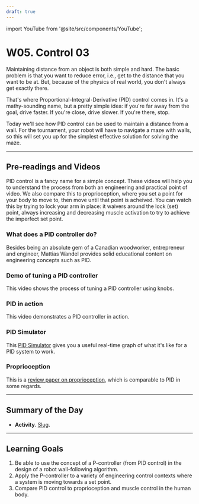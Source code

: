 ```yaml
---
draft: true
---
```


import YouTube from '@site/src/components/YouTube';


# W05. Control 03
Maintaining distance from an object is both simple and hard. The basic problem is that you want to reduce error, i.e., get to the distance that you want to be at. But, because of the physics of real world, you don't always get exactly there.

That's where Proportional-Integral-Derivative (PID) control comes in. It's a mathy-sounding name, but a pretty simple idea: if you're far away from the goal, drive faster. If you're close, drive slower. If you're there, stop.

Today we'll see how PID control can be used to maintain a distance from a wall. For the tournament, your robot will have to navigate a maze with walls, so this will set you up for the simplest effective solution for solving the maze.

---
## Pre-readings and Videos
PID control is a fancy name for a simple concept. These videos will help you to understand the process from both an engineering and practical point of video. We also compare this to proprioception, where you set a point for your body to move to, then move until that point is acheived. You can watch this by trying to lock your arm in place: it waivers around the lock (set) point, always increasing and decreasing muscle activation to try to achieve the imperfect set point.


### What does a PID controller do?

<YouTube id="qC7hrYJVvD8" />
Besides being an absolute gem of a Canadian woodworker, entrepreneur and engineer, Mattias Wandel provides solid educational content on engineering concepts such as PID.

### Demo of tuning a PID controller
<YouTube id="qKy98Cbcltw" />
This video shows the process of tuning a PID controller using knobs.

### PID in action
<YouTube id="oy58S4beC9c" />
This video demonstrates a PID controller in action. 

### PID Simulator
This [PID Simulator](https://grauonline.de/alexwww/ardumower/pid/pid.html) gives you a useful real-time graph of what it's like for a PID system to work.

### Proprioception
This is a [review paper on proprioception](https://journals.physiology.org/doi/full/10.1152/physrev.00048.2011), which is comparable to PID in some regards.


---
## Summary of the Day

- **Activity**. [Slug](/teaching/activities/elastic-pid.md).

---
## Learning Goals
1. Be able to use the concept of a P-controller (from PID control) in the design of a robot wall-following algorithm.
2. Apply the P-controller to a variety of engineering control contexts where a system is moving towards a set point.
3. Compare PID control to proprioception and muscle control in the human body.